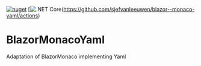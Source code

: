 [![nuget](https://img.shields.io/nuget/v/BlazorMonacoYaml)](https://www.nuget.org/packages/BlazorMonacoYaml/)
[![.NET Core](https://github.com/sjefvanleeuwen/blazor-monaco-yaml/workflows/.NET%20Core/badge.svg)(https://github.com/sjefvanleeuwen/blazor--monaco-yaml/actions)

# BlazorMonacoYaml

Adaptation of BlazorMonaco implementing Yaml
